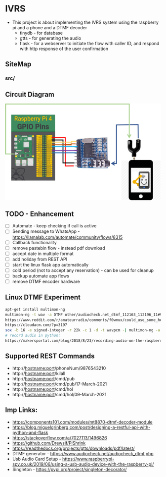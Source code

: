 # IVRS
* This project is about implementing the IVRS system using the raspberry pi and a phone and a DTMF decoder
  * tinydb -  for database
  * gtts - for generating the audio
  * flask - for a webserver to initiate the flow with caller ID, and respond with http response of the user confirmation 

##  SiteMap
###  src/

## Circuit Diagram
![Circuit Diagram](other/images/IVRS.png)

## TODO - Enhancement
- [ ] Automate - keep checking if call is active
- [ ] Sending message to WhatsApp - https://llamalab.com/automate/community/flows/8315
- [ ] Callback functionality
- [ ] remove pastebin flow - instead pdf download
- [ ] accept date in multiple format
- [ ] add holiday from REST API
- [ ] start the linux flask app automatically
- [ ] cold period (not to accept any reservation) - can be used for cleanup
- [ ] backup automate app flows
- [ ] remove DTMF encoder hardware

## Linux DTMF Experiment
```bash
apt-get install multimon-ng
multimon-ng -t wav -a DTMF other/audiocheck.net_dtmf_112163_112196_11#9632_##9696.wav 
https://www.reddit.com/r/amateurradio/comments/f0wmux/could_use_some_help_with_multimonng_for_decoding/
https://cloudacm.com/?p=3197
sox -b 16 -e signed-integer -r 22k -c 1 -d -t wavpcm -| multimon-ng -a dtmf -
# record audio in python:
https://makersportal.com/blog/2018/8/23/recording-audio-on-the-raspberry-pi-with-python-and-a-usb-microphone

```
## Supported REST Commands
* http://<hostname:port>/phoneNum/9876543210
* http://<hostname:port>/kilall
* http://<hostname:port>/cmd/pub
* http://<hostname:port>/cmd/pub/17-March-2021
* http://<hostname:port>/cmd/hol
* http://<hostname:port>/cmd/hol/09-March-2021

## Imp Links:
* https://components101.com/modules/mt8870-dtmf-decoder-module
* https://blog.miguelgrinberg.com/post/designing-a-restful-api-with-python-and-flask
* https://stackoverflow.com/a/7027113/1496826
* https://github.com/Drewsif/PiShrink
* https://readthedocs.org/projects/gtts/downloads/pdf/latest/
* DTMF generator - https://www.audiocheck.net/audiocheck_dtmf.php
* Usb Audio Card Setup - https://www.raspberrypi-spy.co.uk/2019/06/using-a-usb-audio-device-with-the-raspberry-pi/
* Singleton - https://pypi.org/project/singleton-decorator/
